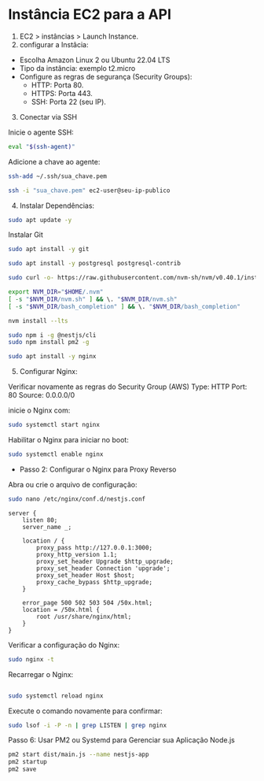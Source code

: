 # Instância EC2 para a API

1. EC2 > instâncias > Launch Instance.
2. configurar a Instâcia:
- Escolha Amazon Linux 2 ou Ubuntu 22.04 LTS
- Tipo da instância: exemplo t2.micro
- Configure as regras de segurança (Security Groups):
  - HTTP: Porta 80.
  - HTTPS: Porta 443.
  - SSH: Porta 22 (seu IP).

3. Conectar via SSH

Inicie o agente SSH:

```bash
eval "$(ssh-agent)"
```
Adicione a chave ao agente:
```bash
ssh-add ~/.ssh/sua_chave.pem
```

```bash
ssh -i "sua_chave.pem" ec2-user@seu-ip-publico
```

4. Instalar Dependências:

```bash
sudo apt update -y 
```
Instalar Git
```bash
sudo apt install -y git
```

```bash
sudo apt install -y postgresql postgresql-contrib
```

```bash
sudo curl -o- https://raw.githubusercontent.com/nvm-sh/nvm/v0.40.1/install.sh | bash 
```

```bash
export NVM_DIR="$HOME/.nvm"
[ -s "$NVM_DIR/nvm.sh" ] && \. "$NVM_DIR/nvm.sh"
[ -s "$NVM_DIR/bash_completion" ] && \. "$NVM_DIR/bash_completion"  
```

```bash
nvm install --lts
```

```bash
sudo npm i -g @nestjs/cli
sudo npm install pm2 -g 
```


```bash
sudo apt install -y nginx
```

5. Configurar Nginx:


Verificar novamente as regras do Security Group (AWS)
   Type: HTTP
   Port: 80
   Source: 0.0.0.0/0

inicie o Nginx com:

```bash
sudo systemctl start nginx

```
Habilitar o Nginx para iniciar no boot:

```bash
sudo systemctl enable nginx
```

- Passo 2: Configurar o Nginx para Proxy Reverso

Abra ou crie o arquivo de configuração:

```bash
sudo nano /etc/nginx/conf.d/nestjs.conf
```

```nginx
server {
    listen 80;
    server_name _;

    location / {
        proxy_pass http://127.0.0.1:3000;
        proxy_http_version 1.1;
        proxy_set_header Upgrade $http_upgrade;
        proxy_set_header Connection 'upgrade';
        proxy_set_header Host $host;
        proxy_cache_bypass $http_upgrade;
    }

    error_page 500 502 503 504 /50x.html;
    location = /50x.html {
        root /usr/share/nginx/html;
    }
}
```

Verificar a configuração do Nginx:
```bash
sudo nginx -t
```

Recarregar o Nginx:
```bash

sudo systemctl reload nginx

```

Execute o comando novamente para confirmar:

```bash
sudo lsof -i -P -n | grep LISTEN | grep nginx

```

Passo 6: Usar PM2 ou Systemd para Gerenciar sua Aplicação Node.js

```bash
pm2 start dist/main.js --name nestjs-app 
pm2 startup 
pm2 save 
```